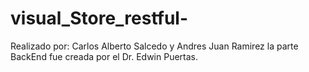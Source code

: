 # visual_Store_restful-
Realizado por: Carlos Alberto Salcedo y Andres Juan Ramirez
la parte BackEnd fue creada por el Dr. Edwin Puertas.
